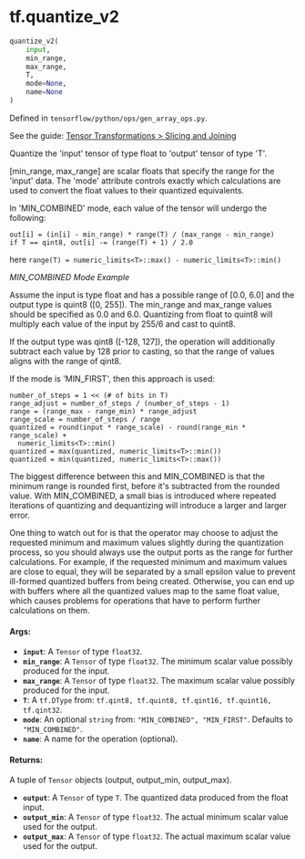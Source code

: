 <div itemscope itemtype="http://developers.google.com/ReferenceObject">
<meta itemprop="name" content="tf.quantize_v2" />
</div>

# tf.quantize_v2

``` python
quantize_v2(
    input,
    min_range,
    max_range,
    T,
    mode=None,
    name=None
)
```



Defined in `tensorflow/python/ops/gen_array_ops.py`.

See the guide: [Tensor Transformations > Slicing and Joining](../../../api_guides/python/array_ops.md#Slicing_and_Joining)

Quantize the 'input' tensor of type float to 'output' tensor of type 'T'.

[min_range, max_range] are scalar floats that specify the range for
the 'input' data. The 'mode' attribute controls exactly which calculations are
used to convert the float values to their quantized equivalents.

In 'MIN_COMBINED' mode, each value of the tensor will undergo the following:

```
out[i] = (in[i] - min_range) * range(T) / (max_range - min_range)
if T == qint8, out[i] -= (range(T) + 1) / 2.0
```
here `range(T) = numeric_limits<T>::max() - numeric_limits<T>::min()`

*MIN_COMBINED Mode Example*

Assume the input is type float and has a possible range of [0.0, 6.0] and the
output type is quint8 ([0, 255]). The min_range and max_range values should be
specified as 0.0 and 6.0. Quantizing from float to quint8 will multiply each
value of the input by 255/6 and cast to quint8.

If the output type was qint8 ([-128, 127]), the operation will additionally
subtract each value by 128 prior to casting, so that the range of values aligns
with the range of qint8.

If the mode is 'MIN_FIRST', then this approach is used:

```
number_of_steps = 1 << (# of bits in T)
range_adjust = number_of_steps / (number_of_steps - 1)
range = (range_max - range_min) * range_adjust
range_scale = number_of_steps / range
quantized = round(input * range_scale) - round(range_min * range_scale) +
  numeric_limits<T>::min()
quantized = max(quantized, numeric_limits<T>::min())
quantized = min(quantized, numeric_limits<T>::max())
```

The biggest difference between this and MIN_COMBINED is that the minimum range
is rounded first, before it's subtracted from the rounded value. With
MIN_COMBINED, a small bias is introduced where repeated iterations of quantizing
and dequantizing will introduce a larger and larger error.

One thing to watch out for is that the operator may choose to adjust the
requested minimum and maximum values slightly during the quantization process,
so you should always use the output ports as the range for further calculations.
For example, if the requested minimum and maximum values are close to equal,
they will be separated by a small epsilon value to prevent ill-formed quantized
buffers from being created. Otherwise, you can end up with buffers where all the
quantized values map to the same float value, which causes problems for
operations that have to perform further calculations on them.

#### Args:

* <b>`input`</b>: A `Tensor` of type `float32`.
* <b>`min_range`</b>: A `Tensor` of type `float32`.
    The minimum scalar value possibly produced for the input.
* <b>`max_range`</b>: A `Tensor` of type `float32`.
    The maximum scalar value possibly produced for the input.
* <b>`T`</b>: A `tf.DType` from: `tf.qint8, tf.quint8, tf.qint16, tf.quint16, tf.qint32`.
* <b>`mode`</b>: An optional `string` from: `"MIN_COMBINED", "MIN_FIRST"`. Defaults to `"MIN_COMBINED"`.
* <b>`name`</b>: A name for the operation (optional).


#### Returns:

  A tuple of `Tensor` objects (output, output_min, output_max).

* <b>`output`</b>: A `Tensor` of type `T`. The quantized data produced from the float input.
* <b>`output_min`</b>: A `Tensor` of type `float32`. The actual minimum scalar value used for the output.
* <b>`output_max`</b>: A `Tensor` of type `float32`. The actual maximum scalar value used for the output.